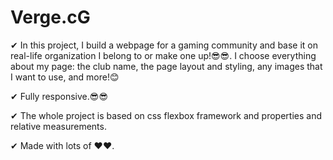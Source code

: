# Verge.cG

✔ In this project, I build a webpage for a gaming community and base it on real-life organization I belong to or make one up!😎😎. I choose everything about my page: the club name, the page layout and styling, any images that I want to use, and more!😊

✔ Fully responsive.😎😎

✔ The whole project is based on css flexbox framework and properties and relative measurements.

✔ Made with lots of ❤❤.
